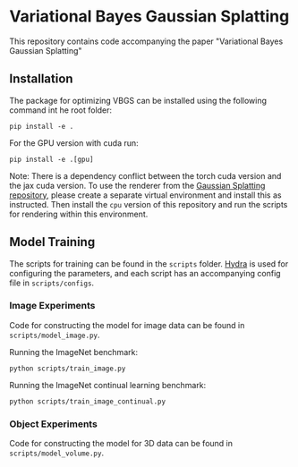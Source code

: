 # Variational Bayes Gaussian Splatting

This repository contains code accompanying the paper "Variational Bayes Gaussian Splatting" 

## Installation 

The package for optimizing VBGS can be installed using the following command int he root folder: 
```
pip install -e . 
```

For the GPU version with cuda run: 
```
pip install -e .[gpu]
```

Note: There is a dependency conflict between the torch cuda version and the jax cuda version. To use the renderer from the [Gaussian Splatting repository](https://github.com/graphdeco-inria/gaussian-splatting), please create a separate virtual environment and install this as instructed. Then install the `cpu` version of this repository and run the scripts for rendering within this environment. 

## Model Training  

The scripts for training can be found in the `scripts` folder. [Hydra](hydra.cc) is used for configuring the parameters, and each script has an accompanying config file in `scripts/configs`. 

### Image Experiments

Code for constructing the model for image data can be found in `scripts/model_image.py`.

Running the ImageNet benchmark: 
```
python scripts/train_image.py
```
Running the ImageNet continual learning benchmark: 
```
python scripts/train_image_continual.py
```

### Object Experiments

Code for constructing the model for 3D data can be found in `scripts/model_volume.py`.
